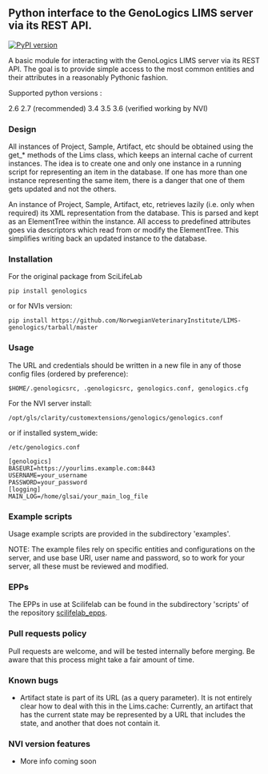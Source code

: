 ## Python interface to the GenoLogics LIMS server via its REST API.

[![PyPI version](https://badge.fury.io/py/genologics.svg)](http://badge.fury.io/py/genologics)

A basic module for interacting with the GenoLogics LIMS server via
its REST API. The goal is to provide simple access to the most common
entities and their attributes in a reasonably Pythonic fashion.

Supported python versions :

2.6
2.7 (recommended)
3.4
3.5
3.6 (verified working by NVI)

### Design

All instances of Project, Sample, Artifact, etc should be obtained using
the get_* methods of the Lims class, which keeps an internal cache of
current instances. The idea is to create one and only one instance in
a running script for representing an item in the database. If one has
more than one instance representing the same item, there is a danger that
one of them gets updated and not the others.

An instance of Project, Sample, Artifact, etc, retrieves lazily (i.e.
only when required) its XML representation from the database. This
is parsed and kept as an ElementTree within the instance. All access
to predefined attributes goes via descriptors which read from or
modify the ElementTree. This simplifies writing back an updated
instance to the database.

### Installation

For the original package from SciLifeLab

```
pip install genologics
```

or for NVIs version:

```
pip install https://github.com/NorwegianVeterinaryInstitute/LIMS-genologics/tarball/master
```

### Usage

The URL and credentials should be written in a new file in any
of those config files (ordered by preference):

```
$HOME/.genologicsrc, .genologicsrc, genologics.conf, genologics.cfg
```

For the NVI server install:

```
/opt/gls/clarity/customextensions/genologics/genologics.conf
```

or if installed system_wide:

```
/etc/genologics.conf
```

```
[genologics]
BASEURI=https://yourlims.example.com:8443
USERNAME=your_username
PASSWORD=your_password
[logging]
MAIN_LOG=/home/glsai/your_main_log_file
```

### Example scripts

Usage example scripts are provided in the subdirectory 'examples'.

NOTE: The example files rely on specific entities and configurations
on the server, and use base URI, user name and password, so to work
for your server, all these must be reviewed and modified.


### EPPs

The EPPs in use at Scilifelab can be found in the subdirectory 'scripts' of the repository [scilifelab_epps](https://github.com/SciLifeLab/scilifelab_epps/).

### Pull requests policy

Pull requests are welcome, and will be tested internally before merging. Be aware that this process might take a fair amount of time. 

### Known bugs 

- Artifact state is part of its URL (as a query parameter).
  It is not entirely clear how to deal with this in the Lims.cache:
  Currently, an artifact that has the current state may be represented
  by a URL that includes the state, and another that does not contain it.

### NVI version features
- More info coming soon
